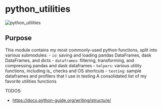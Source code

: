 # python_utilities

![python_utilities](https://github.com/ntlind/python_utilities/workflows/Python%20package/badge.svg)

## Purpose

This module contains my most commonly-used python functions, split into various submodules:
    - `io`: saving and loading pandas DataFrames, dask DataFrames, and dicts
    - `dataframes`: filtering, transforming, and compressing pandas and dask dataframes
    - `helpers`: various utility functions, including is_ checks and OS shortcuts
    - `testing`: sample dataframes and profilers that I use in testing
 A consolidated list of my favorite utilities functions

TODOS:
- https://docs.python-guide.org/writing/structure/
